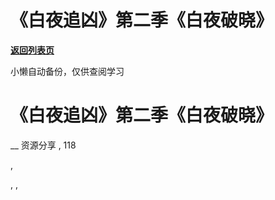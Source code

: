 # 《白夜追凶》第二季《白夜破晓》

[**返回列表页**](/gzh/懒人手册)

小懒自动备份，仅供查阅学习

# 《白夜追凶》第二季《白夜破晓》

__ 资源分享 , 118

,

, ,

